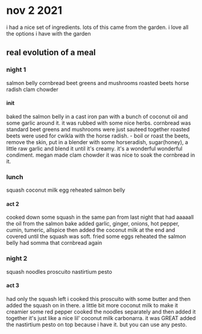 # nov 2 2021

i had a nice set of ingredients. lots of this came from the garden.
i love all the options i have with the garden



## real evolution of a meal

### night 1

salmon belly
cornbread
beet greens and mushrooms
roasted beets
horse radish
clam chowder

#### init

baked the salmon belly in a cast iron pan with a bunch of coconut oil and some garlic around it. it was rubbed with some nice herbs.
cornbread was standard
beet greens and mushrooms were just sauteed together
roasted beets were used for cwikla with the horse radish. 
	- boil or roast the beets, remove the skin, put in a blender with some horseradish, sugar(honey), a little raw garlic and blend it until it's creamy. it's a wonderful wonderful condiment.
megan made clam chowder it was nice to soak the cornbread in it.

### lunch

squash
coconut milk
egg
reheated salmon belly

#### act 2

cooked down some squash in the same pan from last night that had aaaaall the oil from the salmon bake
added garlic, ginger, onions, hot pepper, cumin, tumeric, allspice then added the coconut milk at the end and covered until the squash was soft.
fried some eggs
reheated the salmon belly
had somma that cornbread again


### night 2

squash
noodles
proscuito
nastirtium pesto

#### act 3

had only the squash left
i cooked this proscuito with some butter and then added the squash on in there. 
a little bit more coconut milk to make it creamier
some red pepper
cooked the noodles separately and then added it together
it's just like a nice lil' coconut milk carbonarra.
it was GREAT
added the nastirtium pesto on top because i have it. but you can use any pesto.


